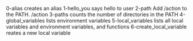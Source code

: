 0-alias creates an alias
1-hello_you says hello to user
2-path Add /action to the PATH. /action 
3-paths counts the number of directories in the PATH
4-global_variables lists environment variables
5-local_variables lists all local variables and environment variables, and functions
6-create_local_variable reates a new local variable
